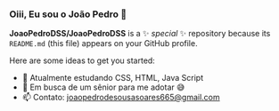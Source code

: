 ### Oiii, Eu sou o João Pedro 👋


**JoaoPedroDSS/JoaoPedroDSS** is a ✨ _special_ ✨ repository because its `README.md` (this file) appears on your GitHub profile.

Here are some ideas to get you started:

- 🌱 Atualmente estudando CSS, HTML, Java Script
- 🤔 Em busca de um sênior para me adotar 😅
- 📫 Contato: joaopedrodesousasoares665@gmail.com
